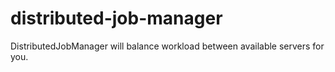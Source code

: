 # distributed-job-manager
DistributedJobManager will balance workload between available servers for you.
